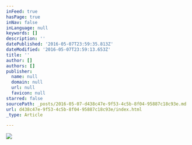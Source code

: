 ```yaml
---
inFeed: true
hasPage: true
inNav: false
inLanguage: null
keywords: []
description: ''
datePublished: '2016-05-07T23:59:35.813Z'
dateModified: '2016-05-07T23:59:13.653Z'
title: ''
author: []
authors: []
publisher:
  name: null
  domain: null
  url: null
  favicon: null
starred: false
sourcePath: _posts/2016-05-07-d438c47e-9f53-4c5b-8f04-95887c18c93e.md
url: d438c47e-9f53-4c5b-8f04-95887c18c93e/index.html
_type: Article

---
```

![](https://the-grid-user-content.s3-us-west-2.amazonaws.com/0942cfb0-16a4-4e49-892b-51f5f3b1c3e9.jpg)